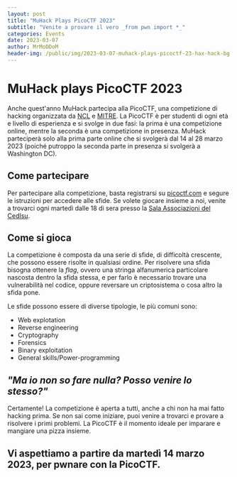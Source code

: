 ```yaml
---
layout: post
title: "MuHack Plays PicoCTF 2023"
subtitle: "Venite a provare il vero _from pwn import *_"
categories: Events
date: 2023-03-07
author: MrMoDDoM
header-img: /public/img/2023-03-07-muhack-plays-picoctf-23-hax-hack-bg.png
---
```


# MuHack plays PicoCTF 2023
Anche quest'anno MuHack partecipa alla PicoCTF, una competizione di hacking organizzata da [NCL](https://ncl.ac.uk/) e [MITRE](https://www.mitre.org/). La PicoCTF è per studenti di ogni età e livello di esperienza e si svolge in due fasi: la prima è una competizione online, mentre la seconda è una competizione in presenza. MuHack parteciperà solo alla prima parte online che si svolgerà dal 14 al 28 marzo 2023 (poiché putroppo la seconda parte in presenza si svolgerà a Washington DC).

## Come partecipare
Per partecipare alla competizione, basta registrarsi su [picoctf.com](https://picoctf.com/) e segure le istruzioni per accedere alle sfide. Se volete giocare insieme a noi, venite a trovarci ogni martedì dalle 18 di sera presso la [Sala Associazioni del CedIsu](https://goo.gl/maps/3L7yXNGWHwegB9Df7).

## Come si gioca
La competizione è composta da una serie di sfide, di difficoltà crescente, che possono essere risolte in qualsiasi ordine. Per risolvere una sfida bisogna ottenere la _flag_, ovvero una stringa alfanumerica particolare nascosta dentro la sfida stessa, e per farlo è necessario trovare una vulnerabilità nel codice, oppure reversare un criptosistema o cosa altro la sfida pone.

Le sfide possono essere di diverse tipologie, le più comuni sono: 

- Web explotation
- Reverse engineering
- Cryptography
- Forensics
- Binary exploitation
- General skills/Power-programming

## _"Ma io non so fare nulla? Posso venire lo stesso?"_
Certamente! La competizione è aperta a tutti, anche a chi non ha mai fatto hacking prima. Se non sai come iniziare, puoi venire a trovarci e provare a risolvere i primi problemi. La PicoCTF è il momento ideale per imparare e mangiare una pizza insieme.

## **Vi aspettiamo a partire da martedì 14 marzo 2023, per pwnare con la PicoCTF.**